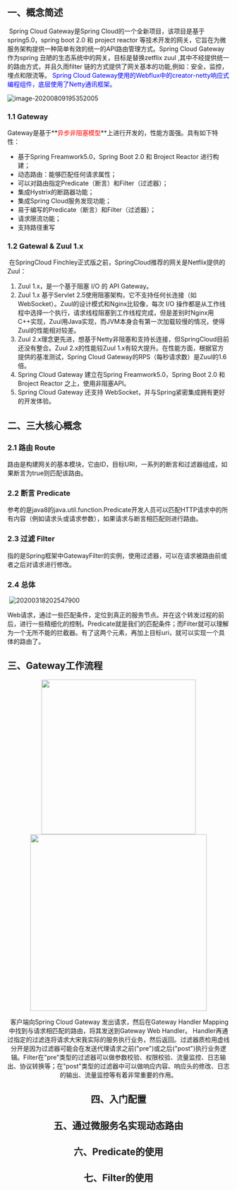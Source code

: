 ## 一、概念简述

​	Spring Cloud Gateway是Spring Cloud的一个全新项目，该项目是基于spring5.0，spring boot 2.0 和 project reactor 等技术开发的网关，它旨在为微服务架构提供一种简单有效的统一的API路由管理方式。
​	Spring Cloud Gateway 作为spring 丑陋的生态系统中的网关，目标是替换zetflix zuul ,其中不经提供统一的路由方式，并且久雨filter 链的方式提供了网关基本的功能,例如：安全，监控，埋点和限流等。
​	<font color="blue">Spring Cloud Gateway使用的Webflux中的creator-netty响应式编程组件，底层使用了Netty通讯框架。</font>

![image-20200809195352005](https://gitee.com/liukai830/picgo/raw/master/image-20200809195352005.png)



### 1.1 Gateway

​	Gateway是基于**<font color="red">异步非阻塞模型</font>**上进行开发的，性能方面强。具有如下特性：

- 基于Spring Freamwork5.0，Spring Boot 2.0 和 Broject Reactor 进行构建；
- 动态路由：能够匹配任何请求属性；
- 可以对路由指定Predicate（断言）和Filter（过滤器）；
- 集成Hystrix的断路器功能；
- 集成Spring Cloud服务发现功能；
- 易于编写的Predicate（断言）和Filter（过滤器）；
- 请求限流功能；
- 支持路径重写



### 1.2 Gatewal & Zuul 1.x

​	在SpringCloud Finchley正式版之前，SpringCloud推荐的网关是Netflix提供的Zuul：

1. Zuul 1.x，是一个基于阻塞 I/O 的 API Gateway。
2. Zuul 1.x 基于Servlet 2.5使用阻塞架构，它不支持任何长连接（如WebSocket）。Zuul的设计模式和Nginx比较像，每次 I/O 操作都是从工作线程中选择一个执行，请求线程阻塞到工作线程完成，但是差别时Nginx用C++实现，Zuul用Java实现，而JVM本身会有第一次加载较慢的情况，使得Zuul的性能相对较差。
3. Zuul 2.x理念更先进，想基于Netty非阻塞和支持长连接，但SpringCloud目前还没有整合。Zuul 2.x的性能较Zuul 1.x有较大提升。在性能方面，根据官方提供的基准测试，Spring Cloud Gateway的RPS（每秒请求数）是Zuul的1.6倍。
4. Spring Cloud Gateway 建立在Spring Freamwork5.0，Spring Boot 2.0 和 Broject Reactor 之上，使用非阻塞API。
5. Spring Cloud Gateway 还支持 WebSocket，并与Spring紧密集成拥有更好的开发体验。



## 二、三大核心概念

### 2.1 路由 Route

​	路由是构建网关的基本模块，它由ID，目标URI，一系列的断言和过滤器组成，如果断言为true则匹配该路由。

### 2.2 断言 Predicate

​	参考的是java8的java.util.function.Predicate开发人员可以匹配HTTP请求中的所有内容（例如请求头或请求参数），如果请求与断言相匹配则进行路由。

### 2.3 过滤 Filter

​	指的是Spring框架中GatewayFilter的实例，使用过滤器，可以在请求被路由前或者之后对请求进行修改。

### 2.4 总体

​	![20200318202547900](https://gitee.com/liukai830/picgo/raw/master/20200318202547900.png)

Web请求，通过一些匹配条件，定位到真正的服务节点。并在这个转发过程的前后，进行一些精细化的控制。
​	Predicate就是我们的匹配条件；而Filter就可以理解为一个无所不能的拦截器。有了这两个元素，再加上目标uri，就可以实现一个具体的路由了。



## 三、Gateway工作流程

<center class="half">
<img src="https://gitee.com/liukai830/picgo/raw/master/无标题.png" width="350"/>
<img src="https://gitee.com/liukai830/picgo/raw/master/12191355-28ebd217899aa37e.png" width="400"/>
</class>


​	客户端向Spring Cloud Gateway 发出请求，然后在Gateway Handler Mapping中找到与请求相匹配的路由，将其发送到Gateway Web Handler。
​	Handler再通过指定的过滤连将请求大宋我实际的服务执行业务，然后返回。过滤器质检用虚线分开是因为过滤器可能会在发送代理请求之前("pre")或之后("post")执行业务逻辑。
​	Filter在"pre"类型的过滤器可以做参数校验、权限校验、流量监控、日志输出、协议转换等；在"post"类型的过滤器中可以做响应内容、响应头的修改、日志的输出、流量监控等有着非常重要的作用。






## 四、入门配置



## 五、通过微服务名实现动态路由







## 六、Predicate的使用









## 七、Filter的使用

